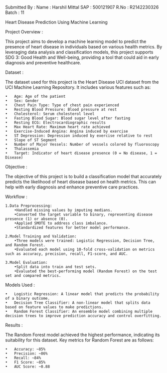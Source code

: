 Submitted By :
	Name : Harshil Mittal
 	SAP : 500121907
  	R.No : R2142230326
   	Batch : 11

Heart Disease Prediction Using Machine Learning

Project Overview :

This project aims to develop a machine learning model to predict the presence of heart disease in individuals based on various health metrics. By leveraging data analysis and classification models, this project supports SDG 3: Good Health and Well-being, providing a tool that could aid in early diagnosis and preventive healthcare.

Dataset : 

The dataset used for this project is the Heart Disease UCI dataset from the UCI Machine Learning Repository. It includes various features such as:

	•	Age: Age of the patient
	•	Sex: Gender
	•	Chest Pain Type: Type of chest pain experienced
	•	Resting Blood Pressure: Blood pressure at rest
	•	Cholesterol: Serum cholesterol level
	•	Fasting Blood Sugar: Blood sugar level after fasting
	•	Resting ECG: Electrocardiographic results
	•	Max Heart Rate: Maximum heart rate achieved
	•	Exercise-Induced Angina: Angina induced by exercise
	•	ST Depression: Depression induced by exercise relative to rest
	•	Slope of ST Segment
	•	Number of Major Vessels: Number of vessels colored by fluoroscopy
	•	Thalassemia
	•	Target: Indicator of heart disease presence (0 = No disease, 1 = Disease)

Objective : 

The objective of this project is to build a classification model that accurately predicts the likelihood of heart disease based on health metrics. This can help with early diagnosis and enhance preventive care practices.

Workflow : 

	1.Data Preprocessing:
		•Handled missing values by imputing medians.
		•Converted the target variable to binary, representing disease presence (1) or absence (0).
		•Applied SMOTE to address class imbalance.
		•Standardized features for better model performance.
  
	2.Model Training and Validation:
		•Three models were trained: Logistic Regression, Decision Tree, and Random Forest.
		•Evaluated each model using 10-fold cross-validation on metrics such as accuracy, precision, recall, F1-score, and AUC.
  
	3.Model Evaluation:
		•Split data into train and test sets.
		•Evaluated the best-performing model (Random Forest) on the test set and compared metrics.

Models Used : 

	•	Logistic Regression: A linear model that predicts the probability of a binary outcome.
	•	Decision Tree Classifier: A non-linear model that splits data based on feature values to make predictions.
	•	Random Forest Classifier: An ensemble model combining multiple decision trees to improve prediction accuracy and control overfitting.

Results : 

The Random Forest model achieved the highest performance, indicating its suitability for this dataset. Key metrics for Random Forest are as follows:

	•	Accuracy: ~85%
	•	Precision: ~86%
	•	Recall: ~84%
	•	F1 Score: ~85%
	•	AUC Score: ~0.88
